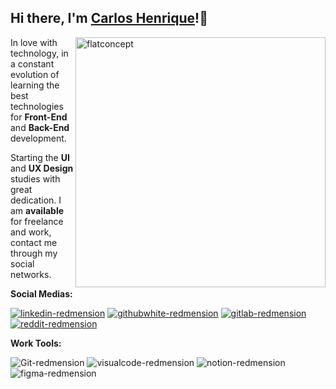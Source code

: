 ## Hi there, I'm [Carlos Henrique]()!:punch:

<img src="https://i.ibb.co/zPZrdcM/flatdesignconcept.png" min-width="400px" max-width="400px" width="400px" align="right" alt="flatconcept">
<p align="left">
In love with
technology, in a constant evolution of learning the best technologies for <strong>Front-End</strong>
 and <strong>Back-End</strong> development.
</p>
<p align="left">
Starting the <strong>UI</strong> and <strong>UX Design</strong> studies with great dedication. I am <strong>available</strong> for freelance and work, contact me through my social networks.
</p>
<strong>Social Medias:</strong>
<p></p>
<p align="left"><a href="https://www.linkedin.com/in/carlos-henrique-silva-dev/" target="_blank"><img src="https://i.ibb.co/2sC0pB6/linkedin-redmension.png" alt="linkedin-redmension" border="0"></a>
<a href="https://github.com/devCarlosHenSil"target="_blank">   <img src="https://i.ibb.co/6NNC3pV/githubwhite-redmension.png" alt="githubwhite-redmension" border="0"></a>
<a href="#"target="_blank">   <img src="https://i.ibb.co/YdbgMTG/gitlab-redmension.png" alt="gitlab-redmension" border="0"></a>
<a href="https://www.reddit.com/user/LendaryStarkS"target="_blank"   ><img src="https://i.ibb.co/TWnGSvT/reddit-redmension.png" alt="reddit-redmension" border="0"></a>  
</p>

**Work Tools:**
<p></p>
<p align="left"><img src="https://i.ibb.co/6ZQCtTp/Git-redmension.png" alt="Git-redmension" border="0">   <img src="https://i.ibb.co/4VFjd1t/visualcode-redmension.png" alt="visualcode-redmension" border="0">   <img src="https://i.ibb.co/jG5GySm/notion-redmension.png" alt="notion-redmension" border="0">   <img src="https://i.ibb.co/qd0Hv1C/figma-redmension.png" alt="figma-redmension" border="0"></p>



<!--
**devCarlosHenSil/devCarlosHenSil** is a ✨ _special_ ✨ repository because its `README.md` (this file) appears on your GitHub profile.

Here are some ideas to get you started:

- 🔭 I’m currently working on ...
- 🌱 I’m currently learning ...
- 👯 I’m looking to collaborate on ...
- 🤔 I’m looking for help with ...
- 💬 Ask me about ...
- 📫 How to reach me: ...
- 😄 Pronouns: ...
- ⚡ Fun fact: ...
-->
